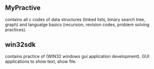## MyPractive 
contains all c codes of data structures (linked lists, binary search tree, graph) and langualge basics (recursion, revision codes, problem solving practices).
##  win32sdk 
contains practice of (WIN32 windows gui application development). GUI applications to show text, show file.
